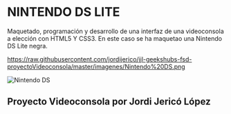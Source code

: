 # NINTENDO DS LITE

Maquetado, programación y desarrollo de una interfaz de una videoconsola a elección con HTML5 Y CSS3. En este caso se ha maquetao una Nintendo DS Lite negra.


https://raw.githubusercontent.com/jordijerico/jjl-geekshubs-fsd-proyectoVideoconsola/master/imagenes/Nintendo%20DS.png



![Nintendo DS](https://user-images.githubusercontent.com/25633038/213941251-d683036d-b35b-4e02-8c46-7a19bb261cdb.png)






## Proyecto Videoconsola por Jordi Jericó López

